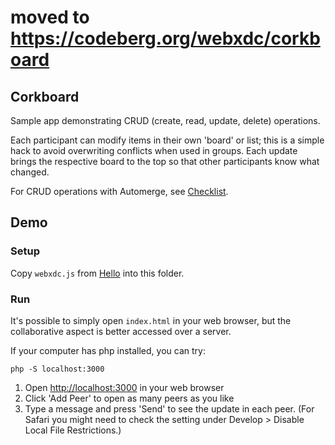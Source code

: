 # moved to https://codeberg.org/webxdc/corkboard

## Corkboard

Sample app demonstrating CRUD (create, read, update, delete) operations.

Each participant can modify items in their own 'board' or list; this is a simple hack to avoid overwriting conflicts when used in groups. Each update brings the respective board to the top so that other participants know what changed.

For CRUD operations with Automerge, see [Checklist](https://github.com/webxdc/webxdc-checklist).

## Demo

### Setup

Copy `webxdc.js` from [Hello](https://github.com/webxdc/hello) into this folder.

### Run

It's possible to simply open `index.html` in your web browser, but the collaborative aspect is better accessed over a server.

If your computer has php installed, you can try:

```
php -S localhost:3000
```

1. Open [http://localhost:3000](http://localhost:3000) in your web browser
2. Click 'Add Peer' to open as many peers as you like
3. Type a message and press 'Send' to see the update in each peer. (For Safari you might need to check the setting under Develop > Disable Local File Restrictions.)
